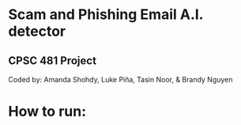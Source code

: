# Scam and Phishing Email A.I. detector
## CPSC 481 Project
Coded by: Amanda Shohdy, Luke Piña, Tasin Noor, & Brandy Nguyen

# How to run:
